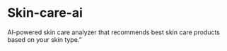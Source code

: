 # Skin-care-ai
AI-powered skin care analyzer that recommends best skin care products based on your skin type.”
